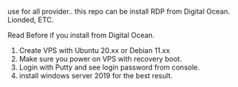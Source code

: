 use for all provider..
this repo can be install RDP from Digital Ocean. Lionded, ETC.

Read Before if you install from Digital Ocean.

1. Create VPS with Ubuntu 20.xx or Debian 11.xx
2. Make sure you power on VPS with recovery boot.
3. Login with Putty and see login password from console.
4. install windows server 2019 for the best result.
